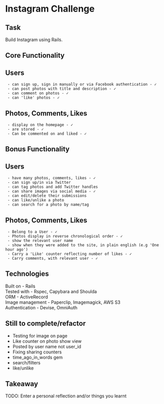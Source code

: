 Instagram Challenge
===================

Task
-----

Build Instagram using Rails.

Core Functionality
------------------

Users 
----
     - can sign up, sign in manually or via Facebook authentication - ✓  
     - can post photos with title and description - ✓  
     - can comment on photos - ✓   
     - can 'like' photos - ✓    

Photos, Comments, Likes
-----
     - display on the homepage - ✓  
     - are stored - ✓  
     - Can be commented on and liked - ✓  

Bonus Functionality
-------------------

Users
-----
     - have many photos, comments, likes - ✓  
     - can sign up/in via Twitter  
     - can tag photos and add Twitter handles  
     - can share images via social media - ✓  
     - can edit/delete their submissions  
     - can like/unlike a photo  
     - can search for a photo by name/tag

Photos, Comments, Likes
------
     - Belong to a User - ✓  
     - Photos display in reverse chronological order - ✓  
     - show the relevant user name
     - show when they were added to the site, in plain english (e.g 'One hour ago')  
     - Carry a 'Like' counter reflecting number of likes - ✓  
     - Carry comments, with relevant user - ✓  
       
Technologies
------------

Built on - Rails  
Tested with - Rspec, Capybara and Shoulda  
ORM - ActiveRecord  
Image management - Paperclip, Imagemagick, AWS S3  
Authentication - Devise, OmniAuth  

## Still to complete/refactor

- Testing for image on page
- Like counter on photo show view
- Posted by user name not user_id
- Fixing sharing counters
- time_ago_in_words gem
- search/filters
- like/unlike

## Takeaway

TODO: Enter a personal reflection and/or things you learnt
